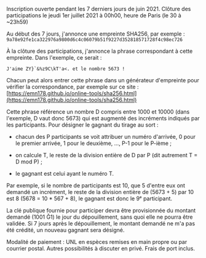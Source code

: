 Inscription ouverte pendant les 7 derniers jours de juin 2021.
Clôture des participations le jeudi 1er juillet 2021 à 00h00, heure de Paris (le 30 à ~23h59)

Au début des 7 jours, j'annonce une empreinte SHA256, par exemple :  
`9a78e92fe1ca322976a9800d6c4c06079b51f9227d352818571728f4c98ec726`

À la clôture des participations, j'annonce la phrase correspondant à cette empreinte. Dans l'exemple, ce serait :  
```
J'aime ZY}`&%z9C\kT'a<. et le nombre 5673 !
```

Chacun peut alors entrer cette phrase dans un générateur d'empreinte pour vérifier la correspondance, par exemple sur ce site : [https://emn178.github.io/online-tools/sha256.html](https://emn178.github.io/online-tools/sha256.html)

Cette phrase référence un nombre D compris entre 1000 et 10000 (dans l'exemple, D vaut donc 5673) qui est augmenté des incréments indiqués par les participants. Pour désigner le gagnant du tirage au sort :
- chacun des P participants se voit attribuer un numéro d'arrivée, 0 pour le premier arrivée, 1 pour le deuxième, ..., P-1 pour le P-ième ;

- on calcule T, le reste de la division entière de D par P (dit autrement T = D mod P) ;

- le gagnant est celui ayant le numéro T.

Par exemple, si le nombre de participants est 10, que 5 d'entre eux ont demandé un incrément, le reste de la division entière de (5673 + 5) par 10 est 8 (5678 = 10 * 567 + 8), le gagnant est donc le 9ᵉ participant.

La clé publique fournie pour participer devra être provisionnée du montant demandé (1001 Ğ1) le jour du dépouillement, sans quoi elle ne pourra être validée. Si 7 jours après le dépouillement, le montant demandé ne m'a pas été crédité, un nouveau gagnant sera désigné.

Modalité de paiement : UNL en espèces remises en main propre ou par courrier postal.
Autres possibilités à discuter en privé. Frais de port inclus.
